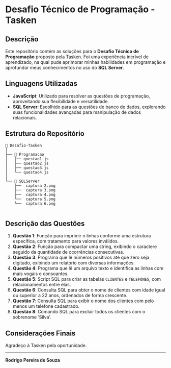 # Desafio Técnico de Programação - Tasken  

## Descrição  
Este repositório contém as soluções para o **Desafio Técnico de Programação** proposto pela Tasken. Foi uma experiência incrível de aprendizado, na qual pude aprimorar minhas habilidades em programação e aprofundar meus conhecimentos no uso do **SQL Server**.  

## Linguagens Utilizadas  
- **JavaScript**: Utilizado para resolver as questões de programação, aproveitando sua flexibilidade e versatilidade.  
- **SQL Server**: Escolhido para as questões de banco de dados, explorando suas funcionalidades avançadas para manipulação de dados relacionais.  

## Estrutura do Repositório  
```
📁 Desafio-Tasken  
│  
├── 📁 Programacao  
│   ├── questao1.js  
│   ├── questao2.js  
│   ├── questao3.js  
│   └── questao4.js  
│  
└── 📁 SQLServer  
    ├──  captura 2.png 
    ├──  captura 3.png
    ├──  captura 4.png
    └──  captura 5.png
    └──  captura 6.png
      
```

## Descrição das Questões  
1. **Questão 1**: Função para imprimir n linhas conforme uma estrutura específica, com tratamento para valores inválidos.  
2. **Questão 2**: Função para compactar uma string, exibindo o caractere seguido da quantidade de ocorrências consecutivas.  
3. **Questão 3**: Programa que lê números positivos até que zero seja digitado, exibindo um relatório com diversas informações.  
4. **Questão 4**: Programa que lê um arquivo texto e identifica as linhas com mais vogais e consoantes.  
5. **Questão 5**: Script SQL para criar as tabelas `CLIENTES` e `TELEFONES`, com relacionamentos entre elas.  
6. **Questão 6**: Consulta SQL para obter o nome de clientes com idade igual ou superior a 22 anos, ordenados de forma crescente.  
7. **Questão 7**: Consulta SQL para exibir o nome dos clientes com pelo menos um telefone cadastrado.  
8. **Questão 8**: Comando SQL para excluir todos os clientes com o sobrenome ‘Silva’.  


## Considerações Finais  
Agradeço à Tasken pela oportunidade.

---

**Rodrigo Pereira de Souza**  
